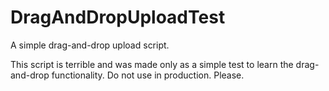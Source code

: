 # DragAndDropUploadTest
A simple drag-and-drop upload script.

This script is terrible and was made only as a simple test to learn the drag-and-drop functionality. Do not use in production. Please.
